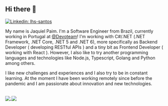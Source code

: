 ## Hi there 👋

[![Linkedin: lhs-santos](https://img.shields.io/badge/-Jaquiel%20Paim-blue?style=flat-square&logo=Linkedin&logoColor=white&link=https://www.linkedin.com/in/jaquielpaim/)](https://www.linkedin.com/in/jaquielpaim)

My name is Jaquiel Paim. I'm a Software Engineer from Brazil, currently working in Portugal at [@Devoteam](https://github.com/Devoteam)! I'm working with C#/.NET (.NET Framework, .NET Core, .NET 5 and .NET 6), more specifically as Backend Developer ( developing RESTful APIs ) and a tiny bit as Frontend Developer ( working with React ). However, I also like to try another programming languages and technologies like Node.js, Typescript, Golang and Python among others.   

I like new challenges and experiences and I also try to be in constant learning. At the moment I have been working remotely since before the pandemic and I am passionate about innovation and new technologies.

##

<a href="">
  <img align="center" src="https://github-readme-stats.vercel.app/api?username=jaquiel&count_private=true&show_icons=true&theme=github_dark" />
</a>
<a href="">
  <img align="center" src="https://github-readme-stats.vercel.app/api/top-langs/?username=jaquiel&theme=github_dark&layout=compact" />
</a>
